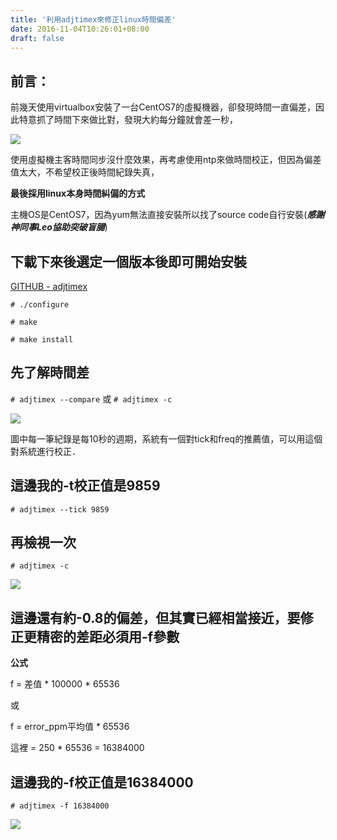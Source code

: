```yaml
---
title: '利用adjtimex來修正linux時間偏差'
date: 2016-11-04T10:26:01+08:00
draft: false
---
```

## 前言：

前幾天使用virtualbox安裝了一台CentOS7的虛擬機器，卻發現時間一直偏差，因此特意抓了時間下來做比對，發現大約每分鐘就會差一秒，
  
![](https://fblog.ooopiz.com/images/201609/M11-A01-01.jpg)
  
使用虛擬機主客時間同步沒什麼效果，再考慮使用ntp來做時間校正，但因為偏差值太大，不希望校正後時間紀錄失真，
  
**最後採用linux本身時間糾偏的方式**
  
主機OS是CentOS7，因為yum無法直接安裝所以找了source code自行安裝(***感謝神同事Leo協助突破盲腸***)

## 下載下來後選定一個版本後即可開始安裝

[GITHUB - adjtimex](https://github.com/rogers0/adjtimex/tree/master)
  
`# ./configure`
  
`# make`
  
`# make install`

## 先了解時間差

`# adjtimex --compare` 或 `# adjtimex -c`
  
![](https://fblog.ooopiz.com/images/201609/M11-A01-02.jpg)
  
圖中每一筆紀錄是每10秒的週期，系統有一個對tick和freq的推薦值，可以用這個對系統進行校正．

## 這邊我的-t校正值是9859

`# adjtimex --tick 9859`

## 再檢視一次

`# adjtimex -c`
  
![](https://fblog.ooopiz.com/images/201609/M11-A01-03.jpg)

## 這邊還有約-0.8的偏差，但其實已經相當接近，要修正更精密的差距必須用-f參數

**公式**
  
f = 差值 * 100000 * 65536
  
或
  
f = error_ppm平均值 * 65536
  
這裡 = 250 * 65536 = 16384000
  
## 這邊我的-f校正值是16384000

`# adjtimex -f 16384000`
  
![](https://fblog.ooopiz.com/images/201609/M11-A01-04.jpg)
